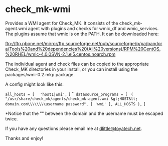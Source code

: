 check_mk-wmi
============

Provides a WMI agent for Check_MK. It consists of the check_mk-agent.wmi agent with plugins and checks for wmic_df and wmic_services.  The plugins assume that wmic is on the PATH. It can be downloaded here:

ftp://ftp.pbone.net/mirror/ftp.sourceforge.net/pub/sourceforge/p/pa/pandora/Tools%20and%20dependencies%20(All%20versions)/RPM%20CentOS,%20RHEL/wmic-4.0.0SVN-2.1.el5.centos.noarch.rpm

The individual agent and check files can be copied to the appropriate Check_MK directories in your install, or you can install using the packages/wmi-0.2.mkp package. 

A config might look like this:

`all_hosts = [`
`  'host1|wmi',`
`]`
``
`datasource_programs = [`
` ( "/usr/share/check_mk/agents/check_mk-agent.wmi &gt;HOST&lt; domain.com\\\\\\\\username password", [ 'wmi' ], ALL_HOSTS ),`
`]`

*Notice that the "\" between the domain and the username must be escaped twice.

If you have any questions please email me at dlittle@toyatech.net.

Thanks and enjoy!
